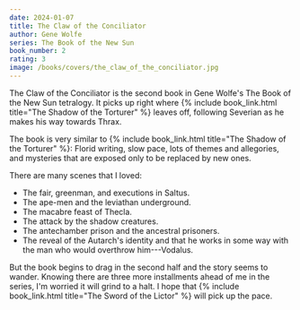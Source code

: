 ```yaml
---
date: 2024-01-07
title: The Claw of the Conciliator
author: Gene Wolfe
series: The Book of the New Sun
book_number: 2
rating: 3
image: /books/covers/the_claw_of_the_conciliator.jpg
---
```


<span class="book-title">The Claw of the Conciliator</span> is the second book
in Gene Wolfe's The Book of the New Sun tetralogy. It picks up right where {%
include book_link.html title="The Shadow of the Torturer" %} leaves off,
following Severian as he makes his way towards Thrax.

The book is very similar to {% include book_link.html title="The Shadow of the Torturer" %}:
Florid writing, slow pace, lots of themes and allegories, and mysteries that
are exposed only to be replaced by new ones.

There are many scenes that I loved:

- The fair, greenman, and executions in Saltus.
- The ape-men and the leviathan underground.
- The macabre feast of Thecla.
- The attack by the shadow creatures.
- The antechamber prison and the ancestral prisoners.
- The reveal of the Autarch's identity and that he works in some way with the
man who would overthrow him---Vodalus.

But the book begins to drag in the second half and the story seems to wander.
Knowing there are three more installments ahead of me in the series, I'm
worried it will grind to a halt. I hope that {% include book_link.html
title="The Sword of the Lictor" %} will pick up the pace.
